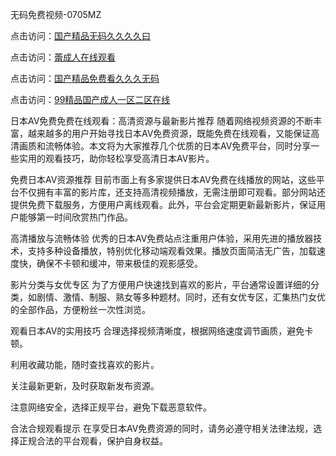 
无码免费视频-0705MZ


点击访问：<a href="https://tfda.pages.dev/">国产精品无码久久久久曰</a>

点击访问：<a href="https://cfad.pages.dev/">蕾成人在线观看</a>

点击访问：<a href="https://gfd-5xg.pages.dev/">国产精品免费看久久久无码</a>

点击访问：<a href="https://cfad.pages.dev/">99精品国产成人一区二区在线</a>




日本AV免费免费在线观看：高清资源与最新影片推荐
随着网络视频资源的不断丰富，越来越多的用户开始寻找日本AV免费资源，既能免费在线观看，又能保证高清画质和流畅体验。本文将为大家推荐几个优质的日本AV免费平台，同时分享一些实用的观看技巧，助你轻松享受高清日本AV影片。

免费日本AV资源推荐
目前市面上有多家提供日本AV免费在线播放的网站，这些平台不仅拥有丰富的影片库，还支持高清视频播放，无需注册即可观看。部分网站还提供免费下载服务，方便用户离线观看。此外，平台会定期更新最新影片，保证用户能够第一时间欣赏热门作品。

高清播放与流畅体验
优秀的日本AV免费站点注重用户体验，采用先进的播放器技术，支持多种设备播放，特别优化移动端观看效果。播放页面简洁无广告，加载速度快，确保不卡顿和缓冲，带来极佳的观影感受。

影片分类与女优专区
为了方便用户快速找到喜欢的影片，平台通常设置详细的分类，如剧情、激情、制服、熟女等多种题材。同时，还有女优专区，汇集热门女优的全部作品，方便粉丝一次性浏览。

观看日本AV的实用技巧
合理选择视频清晰度，根据网络速度调节画质，避免卡顿。

利用收藏功能，随时查找喜欢的影片。

关注最新更新，及时获取新发布资源。

注意网络安全，选择正规平台，避免下载恶意软件。

合法合规观看提示
在享受日本AV免费资源的同时，请务必遵守相关法律法规，选择正规合法的平台观看，保护自身权益。


























<span style="display:none;">[Canonical link](  ）</span>
